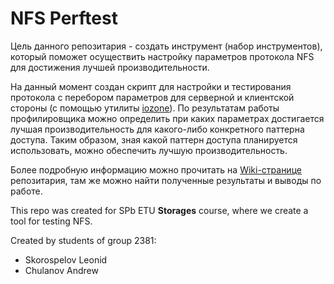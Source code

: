 # NFS Perftest

Цель данного репозитария - создать инструмент (набор инструментов), который поможет осуществить настройку параметров протокола NFS для достижения лучшей производительности.

На данный момент создан скрипт для настройки и тестирования протокола с перебором параметров для серверной и клиентской стороны (с помощью утилиты [iozone](http://www.iozone.org/)). По результатам работы профилировщика можно определить при каких параметрах достигается лучшая производительность для какого-либо конкретного паттерна доступа. Таким образом, зная какой паттерн доступа планируется использовать, можно обеспечить лучшую производительность.

Более подробную информацию можно прочитать на [Wiki-странице](https://github.com/LeoSko/nfs-perftest/wiki) репозитария, там же можно найти полученные результаты и выводы по работе.

This repo was created for SPb ETU **Storages** course, where we create a tool for testing NFS.

Created by students of group 2381:
* Skorospelov Leonid
* Chulanov Andrew
